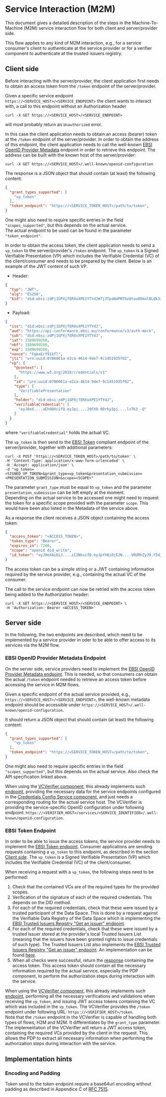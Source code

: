 # Service Interaction (M2M)

This document gives a detailed description of the steps in the 
Machine-To-Machine (M2M) service interaction flow for both client 
and server/provider side. 

This flow applies to any kind of M2M interaction, e.g., for a service 
consumer's client to authenticate at the service provider or for 
a verifier component to authenticate at the trusted issuers registry.



## Client side


Before interacting with the server/provider, the client application first needs to obtain an 
access token from the `/token` endpoint of the server/provider. 

Given a specific service endpoint `https://<SERVICE_HOST>/<SERVICE_ENDPOINT>` the client wants to interact with, 
a call to this endpoint without 
an Authorization header 
```shell
curl -X GET https://<SERVICE_HOST>/<SERVICE_ENDPOINT>
```
will most probably return an `Unauthorized` error. 

In this case the client application needs to obtain an access (bearer) token at the 
`/token` endpoint of the server/provider. In order to obtain the address of this endpoint, 
the client application needs to call the well-known 
[EBSI OpenID Provider Metadata](https://hub.ebsi.eu/apis/pilot/authorisation/v3/get-well-known-openid-config) endpoint 
in order to retrieve this endpoint. The address can be built with the known host of the server/provider:
```shell
curl -X GET https://<SERVICE_HOST>/.well-known/openid-configuration
```

The response is a JSON object that should contain (at least) the following content:
```json
{
  "grant_types_supported": [
    "vp_token"
  ],
  "token_endpoint": "https://<SERVICE_TOKEN_HOST>/path/to/token",
}
```
One might also need to require specific entries in the field `"scopes_supported"`, but this depends on the actual 
service.  
The actual endpoint to be used can be found in the parameter `"token_endpoint"`.

In order to obtain the access token, the client application needs to send a `vp_token` to the server/provider's 
`/token` endpoint. The `vp_token` is a Signed Verifiable Presentation (VP) which includes the Verifiable 
Credential (VC) of the client/consumer and needs to be prepared by the client. 
Below is an example of the JWT content of such VP.
* Header:
```json
{
  "typ": "JWT",
  "alg": "ES256",
  "kid": "did:ebsi:zdPj1GPXjfERXxXPE1YTYdJ#7j3TpaNdPNTOzOtouOOknlOLQk3JP-ykTfraWtY3GME"
}
```
* Payload:
```json
{
  "iss": "did:ebsi:zdPj1GPXjfERXxXPE1YTYdJ",
  "aud": "https://api-conformance.ebsi.eu/conformance/v3/auth-mock",
  "sub": "did:ebsi:zdPj1GPXjfERXxXPE1YTYdJ",
  "iat": 1589699260,
  "nbf": 1589699260,
  "exp": 1589699260,
  "nonce": "FgkeErf91kfl",
  "jti": "urn:uuid:0706061a-e2ca-4614-9de7-9c1451935f02",
  "vp": {
    "@context": [
      "https://www.w3.org/2018/credentials/v1"
    ],
    "id": "urn:uuid:0706061a-e2ca-4614-9de7-9c1451935f02",
    "type": [
      "VerifiablePresentation"
    ],
    "holder": "did:ebsi:zdPj1GPXjfERXxXPE1YTYdJ",
    "verifiableCredential": [
      "eyJ0eX....aEhOOXcifQ.eyJpj....J9fX0.9Drky3pj....lzTK3_-Q"
    ]
  }	
}
```
where `"verifiableCredential"` holds the actual VC.

The `vp_token` is then send to the [EBSI Token](https://hub.ebsi.eu/apis/pilot/authorisation/v3/post-token) compliant 
endpoint of the server/provider, together with additional parameters:
```shell
curl -X POST 'https://<SERVICE_TOKEN_HOST>/path/to/token' \
-H 'Content-Type: application/x-www-form-urlencoded' \
-H 'Accept: application/json' \
-d "vp_token=<SIGNED_VP_TOKEN>&grant_type=vp_token&presentation_submission=<PRESENTATION_SUBMISSION>&scope=<SCOPE>"
```
The parameter `grant_type` must be equal to `vp_token` and the parameter `presentation_submission` can be left empty at the 
moment.  
Depending on the actual service to be accessed one might need to request the token for a specific scope provided 
with the parameter `scope`. This would have been also listed in the Metadata of the service above.

As a response the client receives a JSON object containing the access token:
```json
{
  "access_token": "<ACCESS_TOKEN>",
  "token_type": "Bearer",
  "expires_in": 7200,
  "scope": "openid did_write",
  "id_token": "eyJ0eXAiOiJ....zI1NksifQ.eyJpYXQiOjE2N....VRURhZyJ9.YIdjUCinbG...Qyv14A"
}
```
The access token can be a simple string or a JWT containing information required by the service provider, e.g., containing the 
actual VC of the consumer. 

The call to the service endpoint can now be retried with the access token being added to the Authorization header:
```shell
curl -X GET https://<SERVICE_HOST>/<SERVICE_ENDPOINT> \
-H 'Authorization: Bearer <ACCESS_TOKEN>'
```








## Server side

In the following, the two endpoints are described, which need to be implemented by a service provider 
in oder to be able to offer access to its services via the M2M flow.


### EBSI OpenID Provider Metadata Endpoint

On the server side, service providers need to implement 
the [EBSI OpenID Provider Metadata endpoint](https://hub.ebsi.eu/apis/pilot/authorisation/v3/get-well-known-openid-config). 
This is needed, so that consumers can obtain the actual `/token` endpoint needed to retrieve an access token before accessing 
the service in M2M flows.

Given a specific endpoint of the actual service provided, e.g., 
`https://<SERVICE_HOST>/<SERVICE_ENDPOINT>`, the well-known metadata endpoint should be accessible 
under `https://<SERVICE_HOST>/.well-known/openid-configuration`.

It should return a JSON object that should contain (at least) the following content:
```json
{
  "grant_types_supported": [
    "vp_token"
  ],
  "token_endpoint": "https://<SERVICE_TOKEN_HOST>/path/to/token",
}
```
One might also need to require specific entries in the field `"scopes_supported"`, but this depends on the actual 
service. Also check the API specification linked above.

When using the [VCVerifier component](https://github.com/FIWARE/VCVerifier), this already implements 
such [endpoint](https://github.com/FIWARE/VCVerifier/blob/4318d2afb9ef15f6feb2134557f2fa68d86d7253/api/api.yaml#L139), providing the necessary data for the 
service endpoints configured in the [Credentials Config Service component](https://github.com/FIWARE/credentials-config-service), 
and just needs a corresponding routing for the actual service host. The VCVerifier is providing the service-specific 
OpenID configuration under following endpoint: `https://<VERIFIER_HOST>/services/<SERVICE_IDENTIFIER>/.well-known/openid-configuration`.


### EBSI Token Endpoint

In order to be able to issue the access tokens, the service provider needs to implement 
the [EBSI Token endpoint](https://hub.ebsi.eu/apis/pilot/authorisation/v3/post-token). Consumer applications are sending 
requests containing a `vp_token` to this endpoint, as described in the section [Client side](#client-side). 
The `vp_token` is a Signed Verifiable Presentation (VP) which includes the Verifiable 
Credential (VC) of the client/consumer.

When receiving a request with a `vp_token`, the following steps need to be performed:
1. Check that the contained VCs are of the required types for the provided scopes.
2. Verification of the signature of each of the required credentials. This depends on the DID method.
3. For each of the required credentials, check that these were issued by a trusted participant of the Data Space. 
   This is done by a request against the Verifiable Data Registry of the Data Space which is implementing 
   the [EBSI Trusted Issuers Registry "Get an issuer" endpoint](https://hub.ebsi.eu/apis/pilot/trusted-issuers-registry/v4/get-issuer).
4. For each of the required credentials, check that these were issued by a trusted issuer stored at the provider's local 
   Trusted Issuers List (meaning that the issuers have been granted rights to issue credentials of such type). 
   The Trusted Issuers List also implements 
   the [EBSI Trusted Issuers Registry "Get an issuer" endpoint](https://hub.ebsi.eu/apis/pilot/trusted-issuers-registry/v4/get-issuer). 
   An implementation can be found [here](https://github.com/FIWARE/trusted-issuers-list).
5. When all checks were successful, return the [response](https://hub.ebsi.eu/apis/pilot/authorisation/v3/post-token#responses) 
   containing the access token. This access token should contain all the necessary information required by the actual service, 
   especially the PDP component, to perform the authorization steps during interaction with the service.

When using the [VCVerifier component](https://github.com/FIWARE/VCVerifier), this already implements 
such [endpoint](https://github.com/FIWARE/VCVerifier/blob/4318d2afb9ef15f6feb2134557f2fa68d86d7253/api/api.yaml#L101), performing 
all the necessary verifications and validations when receiving the `vp_token`, and issuing JWT access tokens containing the 
VC which was included in the `vp_token`. The VCVerifier provides the `/token` endpoint under following 
URL: `https://<VERIFIER_HOST>/token`.  
Note that the `/token` endpoint in the VCVerifier is capable of handling both types of flows, H2M and M2M. It differentiates by the 
`grant_type` parameter.  
The implementation of the VCVerifier will return a JWT access token, containing the required VCs provided by the client 
in the request. This allows the PDP to extract all necessary information when performing the authorization steps during 
interaction with the service.

## Implementation hints
### Encoding and Padding
Token send to the token endpoint require a base64url encoding without padding as described in Appendice C of [RFC 7515](https://www.rfc-editor.org/rfc/rfc7515.txt).

